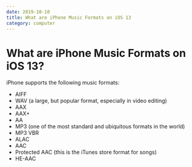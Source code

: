 ```yaml
---
date: 2019-10-10
title: What are iPhone Music Formats on iOS 13
category: computer
---
```

# What are iPhone Music Formats on iOS 13?

iPhone supports the following music formats:

- AIFF
- WAV (a large, but popular format, especially in video editing)
- AAX
- AAX+
- AA
- MP3 (one of the most standard and ubiquitous formats in the world)
- MP3 VBR
- ALAC
- AAC
- Protected AAC (this is the iTunes store format for songs)
- HE-AAC
